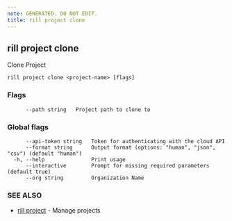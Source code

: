 ```yaml
---
note: GENERATED. DO NOT EDIT.
title: rill project clone
---
```

## rill project clone

Clone Project

```
rill project clone <project-name> [flags]
```

### Flags

```
      --path string   Project path to clone to
```

### Global flags

```
      --api-token string   Token for authenticating with the cloud API
      --format string      Output format (options: "human", "json", "csv") (default "human")
  -h, --help               Print usage
      --interactive        Prompt for missing required parameters (default true)
      --org string         Organization Name
```

### SEE ALSO

* [rill project](project.md)	 - Manage projects

